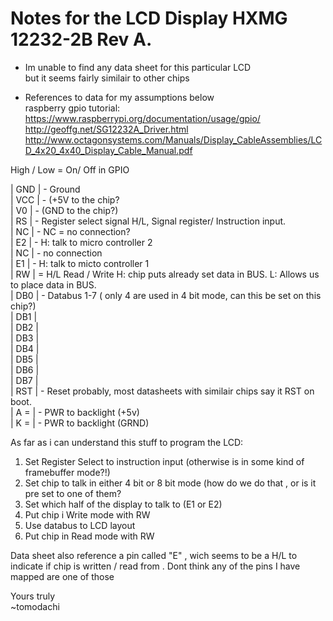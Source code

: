 # Notes for the LCD Display HXMG 12232-2B Rev A.

 * Im unable to find any data sheet for this particular LCD  
but it seems fairly similair to other chips  


* References to data for my assumptions below  
raspberry gpio tutorial:   https://www.raspberrypi.org/documentation/usage/gpio/  
http://geoffg.net/SG12232A_Driver.html  
http://www.octagonsystems.com/Manuals/Display_CableAssemblies/LCD_4x20_4x40_Display_Cable_Manual.pdf  


High / Low  = On/ Off in GPIO 

| GND | - Ground  
| VCC | - (+5V to the chip?  
| V0  | - (GND to the chip?)  
| RS  | - Register select signal H/L, Signal register/ Instruction input.  
| NC  | - NC = no connection?  
| E2  | - H: talk to micro controller 2  
| NC  | - no connection  
| E1  | - H: talk to micto controller 1  
| RW  |  = H/L Read / Write H: chip puts already set  data in BUS. L: Allows us to place data in BUS.  
| DB0 | - Databus 1-7 ( only 4 are used in 4 bit mode, can this be set on this chip?)  
| DB1 |  
| DB2 |  
| DB3 |  
| DB4 |  
| DB5 |  
| DB6 |  
| DB7 |  
| RST | - Reset probably, most datasheets with similair chips say it RST on boot.  
| A = | - PWR to backlight (+5v)  
| K = | - PWR to backlight (GRND)  


As far as i can understand this stuff to program the LCD: 

1) Set Register Select to instruction input  (otherwise is in some kind of framebuffer mode?!) 
2) Set chip to talk in either 4 bit or 8 bit mode (how do we do that , or is it pre set to one of them? 
3) Set which half of the display to talk to (E1 or E2)   
3) Put  chip i Write mode with RW  
4) Use databus to LCD layout  
5) Put chip in Read mode with RW  
  
Data sheet also reference a pin called "E"  , wich seems to be a H/L to indicate if chip is written / read from . Dont think any of the pins I have mapped are one of those   


Yours truly   
~tomodachi   


